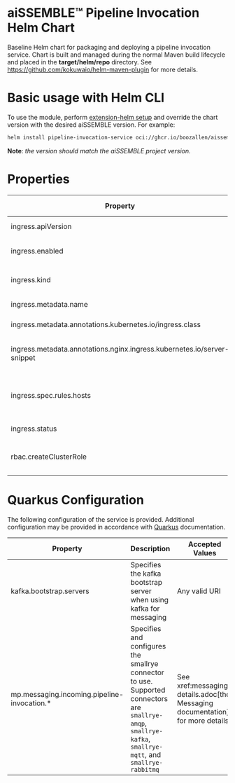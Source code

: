 # aiSSEMBLE&trade; Pipeline Invocation Helm Chart
Baseline Helm chart for packaging and deploying a pipeline invocation service. Chart is built and managed during the normal Maven build lifecycle and placed in the **target/helm/repo** directory. See https://github.com/kokuwaio/helm-maven-plugin for more details.

# Basic usage with Helm CLI
To use the module, perform [extension-helm setup](../README.md#leveraging-extensions-helm) and override the chart version with the desired aiSSEMBLE version. For example:
```bash
helm install pipeline-invocation-service oci://ghcr.io/boozallen/aissemble-pipeline-invocation-chart --version <AISSEMBLE-VERSION>
```

**Note**: *the version should match the aiSSEMBLE project version.*

# Properties
| Property                                                                                              | Description                                                                                                      | Required Override | Default                                             |
|-------------------------------------------------------------------------------------------------------|------------------------------------------------------------------------------------------------------------------|-------------------|-----------------------------------------------------|
| ingress.apiVersion                                                                                    | k8s API version to use                                                                                           | No                | networking.k8s.io/v1                                |
| ingress.enabled                                                                                       | k8s Whether to enable ingress                                                                                    | No                | false                                               |
| ingress.kind                                                                                          | Type of kubernetes entity                                                                                        | No                | Ingress                                             |
| ingress.metadata.name                                                                                 | Name of the ingress                                                                                              | No                | pipeline-invocation-service-web                     |
| ingress.metadata.annotations.kubernetes.io/ingress.class                                              | Ingress class name                                                                                               | No                | nginx                                               |
| ingress.metadata.annotations.nginx.ingress.kubernetes.io/server-snippet                               | Custom configurations for the nginx ingress class                                                                | No                | gunzip on; gzip on; gzip_proxied any; gzip_types *; |
| ingress.spec.rules.hosts                                                                              | A list of hosts for ingress to support, each with their own path definition                                      | No                |                                                     |
| ingress.status                                                                                        | Load balancer IP if required                                                                                     | No                | None                                                |
| rbac.createClusterRole                                                                                | Create and use RBAC `ClusterRole` resources.                                                                     | No                | true                                                |

# Quarkus Configuration

The following configuration of the service is provided.  Additional configuration may be provided in accordance with [Quarkus](https://quarkus.io/guides/all-config) documentation.


| Property                                    | Description                                                                                                                                                   | Accepted Values                                                               |
|---------------------------------------------|---------------------------------------------------------------------------------------------------------------------------------------------------------------|-------------------------------------------------------------------------------|
| kafka.bootstrap.servers                     | Specifies the kafka bootstrap server when using kafka for messaging                                                                                           | Any valid URI                                                                 |
| mp.messaging.incoming.pipeline-invocation.* | Specifies and configures the smallrye connector to use.  Supported connectors are `smallrye-amqp`, `smallrye-kafka`, `smallrye-mqtt`, and `smallrye-rabbitmq` | See xref:messaging-details.adoc[the Messaging documentation] for more details |


